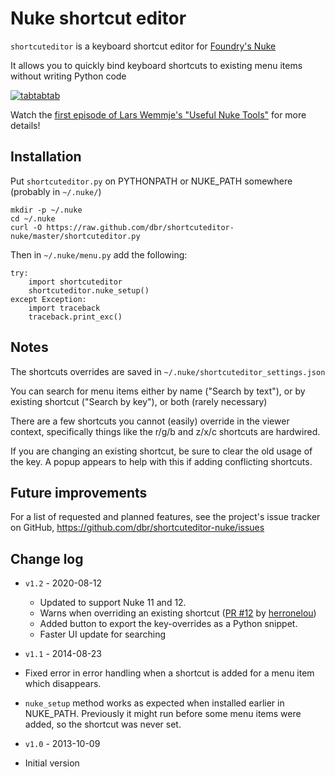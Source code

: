 # Nuke shortcut editor

`shortcuteditor` is a keyboard shortcut editor for
[Foundry's Nuke](https://www.foundry.com/products/nuke)

It allows you to quickly bind keyboard shortcuts to existing menu
items without writing Python code

[![tabtabtab](imgs/shortcuteditor_thumbnail.png)](imgs/shortcuteditor.png)

Watch the [first episode of Lars Wemmje's "Useful Nuke Tools"](https://vimeo.com/channels/nukepedia/135306112) for more details!


## Installation

Put `shortcuteditor.py` on PYTHONPATH or NUKE_PATH somewhere (probably
in `~/.nuke/`)

    mkdir -p ~/.nuke
    cd ~/.nuke
    curl -O https://raw.github.com/dbr/shortcuteditor-nuke/master/shortcuteditor.py


Then in `~/.nuke/menu.py` add the following:

    try:
        import shortcuteditor
        shortcuteditor.nuke_setup()
    except Exception:
        import traceback
        traceback.print_exc()


## Notes

The shortcuts overrides are saved in `~/.nuke/shortcuteditor_settings.json`

You can search for menu items either by name ("Search by text"), or by
existing shortcut ("Search by key"), or both (rarely necessary)

There are a few shortcuts you cannot (easily) override in the viewer
context, specifically things like the r/g/b and z/x/c shortcuts are
hardwired.

If you are changing an existing shortcut, be sure to clear the old usage of
the key. A popup appears to help with this if adding conflicting shortcuts.


## Future improvements

For a list of requested and planned features, see the project's issue tracker
on GitHub, https://github.com/dbr/shortcuteditor-nuke/issues

## Change log

* `v1.2` - 2020-08-12
  * Updated to support Nuke 11 and 12.
  * Warns when overriding an existing shortcut ([PR #12](https://github.com/dbr/shortcuteditor-nuke/pull/12) by [herronelou](https://github.com/herronelou))
  * Added button to export the key-overrides as a Python snippet.
  * Faster UI update for searching

* `v1.1` - 2014-08-23
 * Fixed error in error handling when a shortcut is added for a menu
   item which disappears.
 * `nuke_setup` method works as expected when installed earlier in
   NUKE_PATH. Previously it might run before some menu items were
   added, so the shortcut was never set.

* `v1.0` - 2013-10-09
 * Initial version
